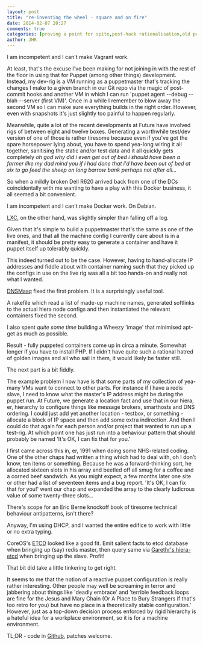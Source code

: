```yaml
---
layout: post
title: "re-inventing the wheel - square and on fire"
date: 2014-02-07 20:27
comments: true
categories: [proving a point for spite,post-hack rationalisation,old people are tiresome]
author: JHR
---
```


I am incompetent and I can't make Vagrant work. 

At least, that's the excuse I've been making for not joining in with the
rest of the floor in using that for Puppet (among other things) development. Instead, my dev-rig is a VM running as a
puppetmaster that's tracking the changes I make to a given branch in our Git repo via the magic of post-commit hooks and
another VM in which I can run 'puppet agent --debug --blah --server (first VM)'. Once in a while I remember to blow away
the second VM so I can make sure everything builds in the right order. However, even with snapshots it's just slightly
too painful to happen regularly.

Meanwhile, quite a lot of the recent developments at Future have involved rigs of between eight and twelve boxes.
Generating a worthwhile test/dev version of one of those is rather tiresome because even if you've got the spare
horsepower lying about, you have to spend yea-long wiring it all together, sanitising the static and/or test data and
it all quickly gets completely _oh god why did i even get out of bed i should have been a farmer like my dad mind you if
i had done that i'd have been out of bed at six to go feed the sheep on long barrow bank perhaps not after all..._ 

So when a mildly broken Dell R620 arrived back from one of the DCs coincidentally with me wanting to have a play with
this Docker business, it all seemed a bit convenient.

I am incompetent and I can't make Docker work. On Debian.

[LXC](http://linuxcontainers.org/), on the other hand, was slightly simpler than falling off a log.

Given that it's simple to build a puppetmaster that's the same as one of the live ones, and that all the machine config
I currently care about is in a manifest, it should be pretty easy to generate a container and have it puppet itself up
tolerably quickly.

This indeed turned out to be the case. However, having to hand-allocate IP addresses and fiddle about with container
naming such that they picked up the configs in use on the live rig was all a bit too hands-on and really not what I
wanted.

[DNSMasq](http://www.thekelleys.org.uk/dnsmasq/doc.html) fixed the first problem. It is a surprisingly useful tool.

A rakefile which read a list of made-up machine names, generated softlinks to the actual hiera node configs and then
instantiated the relevant containers fixed the second.

I also spent _quite some time_ building a Wheezy 'image' that minimised apt-get as much as possible.

Result - fully puppeted containers come up in circa a minute. Somewhat longer if you have to install PHP.
If I didn't have quite such a rational hatred of golden images and all who sail in them, it would likely be faster
still.

The next part is a bit fiddly.

The example problem I now have is that some parts of my collection of yea-many VMs want to connect to other parts. For
instance if I have a redis slave, I need to know what the master's IP address might be during the puppet run. At Future,
we generate a location fact and use that in our hiera, er, hierarchy to configure things like message brokers,
smarthosts and DNS ordering. I could just add yet another location - testbox, or something - allocate a block of IP
space and then add some extra indirection. And then I could do that again for each person and/or project that wanted to
run up a test-rig. At which point one has just run into a behaviour pattern that should probably be named 'It's OK, I
can fix that for you.'

I first came across this in, er, 1991 when doing some NHS-related coding. One of the other chaps had written a thing
which had to deal with, oh I don't know, ten items or something. Because he was a forward-thinking sort, he allocated
sixteen slots in his array and beetled off all smug for a coffee and a corned beef sandwich. As you might expect, a few
months later one site or other had a list of seventeen items and a bug report. 'It's OK, I can fix that for you!' went
our chap and expanded the array to the clearly ludicrous value of some twenty-three slots...

There's scope for an Eric Berne knockoff book of tiresome technical behaviour antipatterns, isn't there?

Anyway, I'm using DHCP, and I wanted the entire edifice to work with little or no extra typing.

CoreOS's [ETCD](https://github.com/coreos/etcd) looked like a good fit. Emit salient facts to etcd database when bringing up (say) redis master, then
query same via [Garethr's hiera-etcd](https://github.com/garethr/hiera-etcd) when bringing up the slave. Profit!

That bit did take a little tinkering to get right.

It seems to me that the notion of a reactive puppet configuration is really rather interesting. Other people may well be
screaming in terror and jabbering about things like 'deadly embrace' and 'terrible feedback loops are fine for the Jesus
and Mary Chain (Or A Place to Bury Strangers if that's too retro for you) but have no place in a theoretically stable
configuration.' However, just as a top-down decision process enforced by rigid hierarchy is a hateful idea for a
workplace environment, so it is for a machine environment.

TL;DR - code in [Github](https://github.com/FuturePublishing/model-village), patches welcome.

